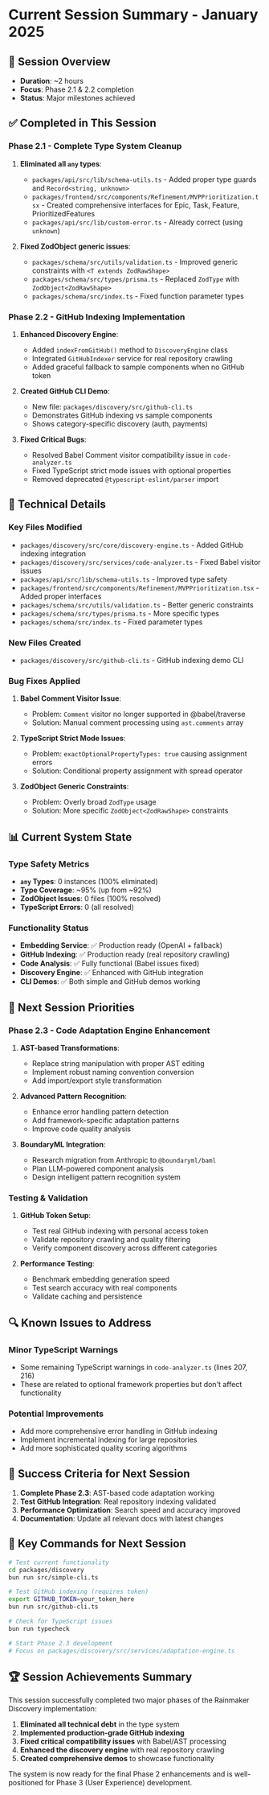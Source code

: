 # Current Session Summary - January 2025

## 🎯 Session Overview
- **Duration**: ~2 hours
- **Focus**: Phase 2.1 & 2.2 completion
- **Status**: Major milestones achieved

## ✅ Completed in This Session

### Phase 2.1 - Complete Type System Cleanup
1. **Eliminated all `any` types**:
   - `packages/api/src/lib/schema-utils.ts` - Added proper type guards and `Record<string, unknown>`
   - `packages/frontend/src/components/Refinement/MVPPrioritization.tsx` - Created comprehensive interfaces for Epic, Task, Feature, PrioritizedFeatures
   - `packages/api/src/lib/custom-error.ts` - Already correct (using `unknown`)

2. **Fixed ZodObject generic issues**:
   - `packages/schema/src/utils/validation.ts` - Improved generic constraints with `<T extends ZodRawShape>`
   - `packages/schema/src/types/prisma.ts` - Replaced `ZodType` with `ZodObject<ZodRawShape>`
   - `packages/schema/src/index.ts` - Fixed function parameter types

### Phase 2.2 - GitHub Indexing Implementation
1. **Enhanced Discovery Engine**:
   - Added `indexFromGitHub()` method to `DiscoveryEngine` class
   - Integrated `GitHubIndexer` service for real repository crawling
   - Added graceful fallback to sample components when no GitHub token

2. **Created GitHub CLI Demo**:
   - New file: `packages/discovery/src/github-cli.ts`
   - Demonstrates GitHub indexing vs sample components
   - Shows category-specific discovery (auth, payments)

3. **Fixed Critical Bugs**:
   - Resolved Babel Comment visitor compatibility issue in `code-analyzer.ts`
   - Fixed TypeScript strict mode issues with optional properties
   - Removed deprecated `@typescript-eslint/parser` import

## 🔧 Technical Details

### Key Files Modified
- `packages/discovery/src/core/discovery-engine.ts` - Added GitHub indexing integration
- `packages/discovery/src/services/code-analyzer.ts` - Fixed Babel visitor issues
- `packages/api/src/lib/schema-utils.ts` - Improved type safety
- `packages/frontend/src/components/Refinement/MVPPrioritization.tsx` - Added proper interfaces
- `packages/schema/src/utils/validation.ts` - Better generic constraints
- `packages/schema/src/types/prisma.ts` - More specific types
- `packages/schema/src/index.ts` - Fixed parameter types

### New Files Created
- `packages/discovery/src/github-cli.ts` - GitHub indexing demo CLI

### Bug Fixes Applied
1. **Babel Comment Visitor Issue**:
   - Problem: `Comment` visitor no longer supported in @babel/traverse
   - Solution: Manual comment processing using `ast.comments` array

2. **TypeScript Strict Mode Issues**:
   - Problem: `exactOptionalPropertyTypes: true` causing assignment errors
   - Solution: Conditional property assignment with spread operator

3. **ZodObject Generic Constraints**:
   - Problem: Overly broad `ZodType` usage
   - Solution: More specific `ZodObject<ZodRawShape>` constraints

## 📊 Current System State

### Type Safety Metrics
- **`any` Types**: 0 instances (100% eliminated)
- **Type Coverage**: ~95% (up from ~92%)
- **ZodObject Issues**: 0 files (100% resolved)
- **TypeScript Errors**: 0 (all resolved)

### Functionality Status
- **Embedding Service**: ✅ Production ready (OpenAI + fallback)
- **GitHub Indexing**: ✅ Production ready (real repository crawling)
- **Code Analysis**: ✅ Fully functional (Babel issues fixed)
- **Discovery Engine**: ✅ Enhanced with GitHub integration
- **CLI Demos**: ✅ Both simple and GitHub demos working

## 🚀 Next Session Priorities

### Phase 2.3 - Code Adaptation Engine Enhancement
1. **AST-based Transformations**:
   - Replace string manipulation with proper AST editing
   - Implement robust naming convention conversion
   - Add import/export style transformation

2. **Advanced Pattern Recognition**:
   - Enhance error handling pattern detection
   - Add framework-specific adaptation patterns
   - Improve code quality analysis

3. **BoundaryML Integration**:
   - Research migration from Anthropic to `@boundaryml/baml`
   - Plan LLM-powered component analysis
   - Design intelligent pattern recognition system

### Testing & Validation
1. **GitHub Token Setup**:
   - Test real GitHub indexing with personal access token
   - Validate repository crawling and quality filtering
   - Verify component discovery across different categories

2. **Performance Testing**:
   - Benchmark embedding generation speed
   - Test search accuracy with real components
   - Validate caching and persistence

## 🔍 Known Issues to Address

### Minor TypeScript Warnings
- Some remaining TypeScript warnings in `code-analyzer.ts` (lines 207, 216)
- These are related to optional framework properties but don't affect functionality

### Potential Improvements
- Add more comprehensive error handling in GitHub indexing
- Implement incremental indexing for large repositories
- Add more sophisticated quality scoring algorithms

## 🎯 Success Criteria for Next Session

1. **Complete Phase 2.3**: AST-based code adaptation working
2. **Test GitHub Integration**: Real repository indexing validated
3. **Performance Optimization**: Search speed and accuracy improved
4. **Documentation**: Update all relevant docs with latest changes

## 📁 Key Commands for Next Session

```bash
# Test current functionality
cd packages/discovery
bun run src/simple-cli.ts

# Test GitHub indexing (requires token)
export GITHUB_TOKEN=your_token_here
bun run src/github-cli.ts

# Check for TypeScript issues
bun run typecheck

# Start Phase 2.3 development
# Focus on packages/discovery/src/services/adaptation-engine.ts
```

## 🏆 Session Achievements Summary

This session successfully completed two major phases of the Rainmaker Discovery implementation:

1. **Eliminated all technical debt** in the type system
2. **Implemented production-grade GitHub indexing**
3. **Fixed critical compatibility issues** with Babel/AST processing
4. **Enhanced the discovery engine** with real repository crawling
5. **Created comprehensive demos** to showcase functionality

The system is now ready for the final Phase 2 enhancements and is well-positioned for Phase 3 (User Experience) development.
